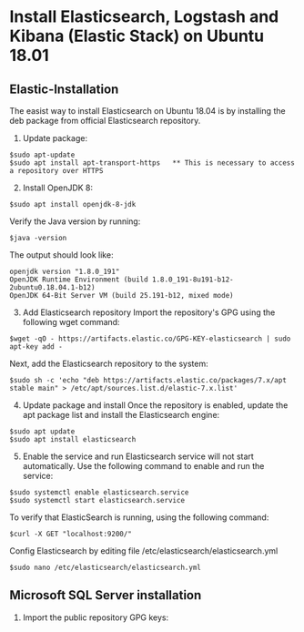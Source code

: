 # Install Elasticsearch, Logstash and Kibana (Elastic Stack) on Ubuntu 18.01
## Elastic-Installation
The easist way to install Elasticsearch on Ubuntu 18.04 is by installing the deb package from official Elasticsearch repository.
1. Update package:
  ```
  $sudo apt-update 
  $sudo apt install apt-transport-https   ** This is necessary to access a repository over HTTPS
  ```
2. Install OpenJDK 8:
  ```
  $sudo apt install openjdk-8-jdk
  ```
  Verify the Java version by running:
  ```
  $java -version
  ```
  The output should look like:
  ```
  openjdk version "1.8.0_191"
  OpenJDK Runtime Environment (build 1.8.0_191-8u191-b12-2ubuntu0.18.04.1-b12)
  OpenJDK 64-Bit Server VM (build 25.191-b12, mixed mode)
  ```
3. Add Elasticsearch repository
  Import the repository's GPG using the following wget command:
  ```
  $wget -qO - https://artifacts.elastic.co/GPG-KEY-elasticsearch | sudo apt-key add -
  ```
  Next, add the Elasticsearch repository to the system:
  ```
  $sudo sh -c 'echo "deb https://artifacts.elastic.co/packages/7.x/apt stable main" > /etc/apt/sources.list.d/elastic-7.x.list'
  ```
4. Update package and install
  Once the repository is enabled, update the apt package list and install the Elasticsearch engine:
  ```
  $sudo apt update
  $sudo apt install elasticsearch
  
  ```
5. Enable the service and run
  Elasticsearch service will not start automatically. Use the following command to enable and run the service:
  ```
  $sudo systemctl enable elasticsearch.service
  $sudo systemctl start elasticsearch.service
  ```
  To verify that ElasticSearch is running, using the following command:
  ```
  $curl -X GET "localhost:9200/"
  ```
  Config Elasticsearch by editing file /etc/elasticsearch/elasticsearch.yml
  ```
  $sudo nano /etc/elasticsearch/elasticsearch.yml
  ```
## Microsoft SQL Server installation
1. Import the public repository GPG keys:
  ```
  ```
